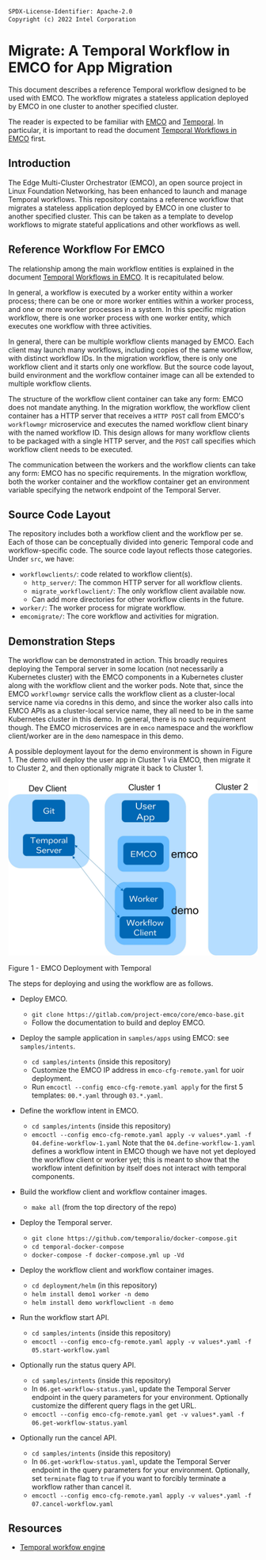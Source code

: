```text
SPDX-License-Identifier: Apache-2.0
Copyright (c) 2022 Intel Corporation
```
<!-- omit in toc -->
# Migrate: A Temporal Workflow in EMCO for App Migration

This document describes a reference Temporal workflow designed to be used
with EMCO. The workflow migrates a stateless application deployed by EMCO
in one cluster to another specified cluster. 

The reader is expected to be familiar with
[EMCO](https://gitlab.com/project-emco/core/emco-base) and
[Temporal](https://docs.temporal.io/docs/temporal-explained/introduction).
In particular, it is important to read the document [Temporal Workflows in
EMCO](https://gitlab.com/project-emco/core/emco-base/-/blob/main/docs/user/Temporal_Workflows_In_EMCO.md) first.

## Introduction
The Edge Multi-Cluster Orchestrator (EMCO), an open source project in Linux
Foundation Networking, has been enhanced to launch and manage Temporal
workflows. This repository contains a reference workflow that migrates
a stateless application deployed by EMCO in one cluster to another
specified cluster. This can be taken as a template to develop workflows to
migrate stateful applications and other workflows as well.

## Reference Workflow For EMCO
The relationship among the main workflow entities is explained in the document
[Temporal Workflows in
EMCO](https://gitlab.com/project-emco/core/emco-base/-/blob/main/docs/user/Temporal_Workflows_In_EMCO.md). It is recapitulated below.

In general, a workflow is executed by a worker entity within a worker process;
there can be one or more worker entities within a worker process, and one or
more worker processes in a system. In this specific migration workflow, there
is one worker process with one worker entity, which executes one workflow
with three activities.

In general, there can be multiple workflow clients managed by EMCO. Each
client may launch many workflows, including copies of the same workflow,
with distinct workflow IDs. In the migration workflow, there is only one
workflow client and it starts only one workflow. But the source code
layout, build environment and the workflow container image can all be
extended to multiple workflow clients.

The structure of the workflow client container can take any form: EMCO does
not mandate anything. In the migration workflow, the workflow client
container has a HTTP server that receives a `HTTP POST` call from EMCO's
`workflowmgr` microservice and executes the named workflow client binary
with the named workflow ID. This design allows for many workflow clients
to be packaged with a single HTTP server, and the `POST` call specifies
which workflow client needs to be executed.

The communication between the workers and the workflow clients can take any
form: EMCO has no specific requirements. In the migration workflow, both
the worker container and the workflow container get an environment variable
specifying the network endpoint of the Temporal Server.

## Source Code Layout
The repository includes both a workflow client and the workflow per se. 
Each of those can be conceptually divided into generic Temporal code
and workflow-specific code. The source code layout reflects those
categories. Under `src`, we have:

 * `workflowclients/`: code related to workflow client(s).
   * `http_server/`: The common HTTP server for all workflow clients.
   * `migrate_workflowclient/`: The only workflow client available now.
   * Can add more directories for other workflow clients in the future.
 * `worker/`: The worker process for migrate workflow.
 * `emcomigrate/`:  The core workflow and activities for migration.

## Demonstration Steps

The workflow can be demonstrated in action. This broadly requires deploying
the Temporal server in some location (not necessarily a Kubernetes
cluster) with the EMCO components in a Kubernetes cluster along with the
workflow client and the worker pods. Note that, since the EMCO
`workflowmgr` service calls the workflow client as a cluster-local service
name via coredns in this demo, and since the worker also calls into EMCO
APIs as a cluster-local service name, they all need to be in the same
Kubernetes cluster in this demo. In general, there is no such requirement
though. The EMCO microservices are in `emco` namespace and the workflow
client/worker are in the `demo` namespace in this demo.

A possible deployment layout for the demo environment is shown in Figure 1.
The demo will deploy the user app in Cluster 1 via EMCO, then migrate it to
Cluster 2, and then optionally migrate it back to Cluster 1.

![EMCO Deployment with Temporal](images/emco-workflow-demo-layout.jpg)

Figure 1 - EMCO Deployment with Temporal

The steps for deploying and using the workflow are as follows.

* Deploy EMCO.

  * `git clone https://gitlab.com/project-emco/core/emco-base.git`
  * Follow the documentation to build and deploy EMCO.

* Deploy the sample application in `samples/apps` using EMCO: see `samples/intents`.
  * `cd samples/intents` (inside this repository)
  * Customize the EMCO IP address in `emco-cfg-remote.yaml` for uoir
    deployment.
  * Run `emcoctl --config emco-cfg-remote.yaml apply` for the first 5
    templates: `00.*.yaml` through `03.*.yaml`.

* Define the workflow intent in EMCO.
  * `cd samples/intents` (inside this repository)
  * `emcoctl --config emco-cfg-remote.yaml apply -v values*.yaml -f 04.define-workflow-1.yaml`
  Note that the `04.define-workflow-1.yaml` defines a workflow intent
  in EMCO though we have not yet deployed the workflow client or worker
  yet; this is meant to show that the workflow intent definition by
  itself does not interact with temporal components.

* Build the workflow client and workflow container images.
  * `make all` (from the top directory of the repo)

* Deploy the Temporal server.
  * `git clone https://github.com/temporalio/docker-compose.git`
  * `cd temporal-docker-compose`
  * `docker-compose -f docker-compose.yml up -Vd`

* Deploy the workflow client and workflow container images.
  * `cd deployment/helm` (in this repository)
  * `helm install demo1 worker -n demo`
  * `helm install demo workflowclient -n demo`

* Run the workflow start API.
  * `cd samples/intents` (inside this repository)
  * `emcoctl --config emco-cfg-remote.yaml apply -v values*.yaml -f 05.start-workflow.yaml`

* Optionally run the status query API.
  * `cd samples/intents` (inside this repository)
  * In `06.get-workflow-status.yaml`, update the Temporal Server endpoint
    in the query parameters for your environment. Optionally customize the
    different query flags in the get URL.
  * `emcoctl --config emco-cfg-remote.yaml get -v values*.yaml -f 06.get-workflow-status.yaml`


* Optionally run the cancel API.
  * `cd samples/intents` (inside this repository)
  * In `06.get-workflow-status.yaml`, update the Temporal Server endpoint
    in the query parameters for your environment. Optionally, set
    `terminate` flag to `true` if you want to forcibly terminate a workflow
    rather than cancel it.
  * `emcoctl --config emco-cfg-remote.yaml apply -v values*.yaml -f 07.cancel-workflow.yaml`

## Resources
 * [Temporal workfow engine](https://docs.temporal.io/docs/temporal-explained/introduction)

